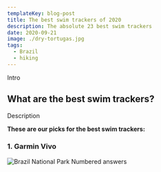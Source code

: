 ```yaml
---
templateKey: blog-post
title: The best swim trackers of 2020
description: The absolute 23 best swim trackers
date: 2020-09-21
image: ./dry-tortugas.jpg
tags:
  - Brazil
  - hiking
---
```

Intro

## What are the best swim trackers?
Description

**These are our picks for the best swim trackers:**

### 1. Garmin Vivo
![Brazil National Park](./everglades.jpg)
Numbered answers